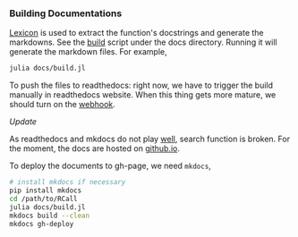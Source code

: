### Building Documentations

[Lexicon](https://github.com/MichaelHatherly/Lexicon.jl) is used to extract the function's docstrings and generate the markdowns. See the [build](https://github.com/JuliaStats/RCall.jl/blob/master/docs/build.jl) script under the docs directory. Running it will generate the markdown files. For example,
```bash
julia docs/build.jl
```

To push the files to readthedocs: right now, we have to trigger the build manually in readthedocs website. When this thing gets more mature, we should turn on the [webhook](http://read-the-docs.readthedocs.org/en/latest/webhooks.html).

*Update* 

As readthedocs and mkdocs do not play [well](https://github.com/rtfd/readthedocs.org/issues/1487), search function is broken. For the moment, the docs are hosted on [github.io](http://juliastats.github.io/RCall.jl/).

To deploy the documents to gh-page, we need `mkdocs`,

```bash
# install mkdocs if necessary
pip install mkdocs
cd /path/to/RCall
julia docs/build.jl
mkdocs build --clean
mkdocs gh-deploy
```
